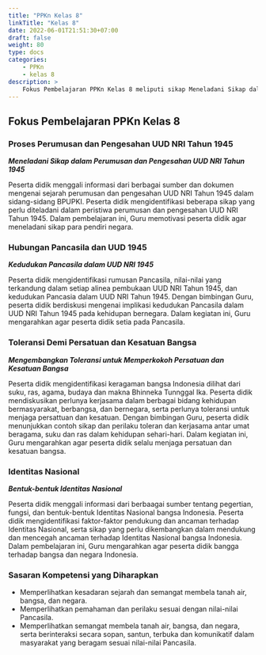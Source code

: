 ```yaml
---
title: "PPKn Kelas 8"
linkTitle: "Kelas 8"
date: 2022-06-01T21:51:30+07:00
draft: false
weight: 80
type: docs
categories:
    - PPKn
    - kelas 8
description: >
    Fokus Pembelajaran PPKn Kelas 8 meliputi sikap Meneladani Sikap dalam Perumusan dan Pengesahan UUD NRI Tahun 1945, pemahaman atas Kedudukan Pancasila dalam UUD NRI 1945, sikap Mengembangkan Toleransi untuk Memperkokoh Persatuan dan Kesatuan Bangsa, dan memahami Bentuk-bentuk Identitas Nasional
---
```

## Fokus Pembelajaran PPKn Kelas 8
### Proses Perumusan dan Pengesahan UUD NRI Tahun 1945
***Meneladani Sikap dalam Perumusan dan Pengesahan UUD NRI Tahun 1945***

Peserta didik menggali informasi dari berbagai sumber dan dokumen mengenai sejarah perumusan dan pengesahan UUD NRI Tahun 1945 dalam sidang-sidang BPUPKI. Peserta didik mengidentifikasi beberapa sikap yang perlu diteladani dalam peristiwa perumusan dan pengesahan UUD NRI Tahun 1945. Dalam pembelajaran ini, Guru memotivasi peserta didik agar meneladani sikap para pendiri negara.

### Hubungan Pancasila dan UUD 1945
***Kedudukan Pancasila dalam UUD NRI 1945***

Peserta didik mengidentifikasi rumusan Pancasila, nilai-nilai yang terkandung dalam setiap alinea pembukaan UUD NRI Tahun 1945, dan kedudukan Pancasia dalam UUD NRI Tahun 1945. Dengan bimbingan Guru, peserta didik berdiskusi mengenai implikasi kedudukan Pancasila dalam UUD NRI Tahun 1945 pada kehidupan bernegara. Dalam kegiatan ini, Guru mengarahkan agar peserta didik setia pada Pancasila.

### Toleransi Demi Persatuan dan Kesatuan Bangsa
***Mengembangkan Toleransi untuk Memperkokoh Persatuan dan Kesatuan Bangsa***

Peserta didik mengidentifikasi keragaman bangsa Indonesia dilihat dari suku, ras, agama, budaya dan makna Bhinneka Tunnggal Ika. Peserta didik mendiskusikan perlunya kerjasama dalam berbagai bidang kehidupan bermasyarakat, berbangsa, dan bernegara, serta perlunya toleransi untuk menjaga persattuan dan kesatuan. Dengan bimbingan Guru, peserta didik menunjukkan contoh sikap dan perilaku toleran dan kerjasama antar umat beragama, suku dan ras dalam kehidupan sehari-hari. Dalam kegiatan ini, Guru mengarahkan agar peserta didik selalu menjaga persatuan dan kesatuan bangsa.

### Identitas Nasional
***Bentuk-bentuk Identitas Nasional***

Peserta didik menggali informasi dari berbaagai sumber tentang pegertian, fungsi, dan bentuk-bentuk Identitas Nasional bangsa Indonesia. Peserta didik mengidentifikasi faktor-faktor pendukung dan ancaman terhadap Identitas Nasional, serta sikap yang perlu dikembangkan dalam mendukung dan mencegah ancaman terhadap Identitas Nasional bangsa Indonesia. Dalam pembelajaran ini, Guru mengarahkan agar peserta didik bangga terhadap bangsa dan negara Indonesia.

### Sasaran Kompetensi yang Diharapkan
- Memperlihatkan kesadaran sejarah dan semangat membela tanah air, bangsa, dan negara.
- Memperlihatkan pemahaman dan perilaku sesuai dengan nilai-nilai Pancasila.
- Memperlihatkan semangat membela tanah air, bangsa, dan negara, serta berinteraksi secara sopan, santun, terbuka dan komunikatif dalam masyarakat yang beragam sesuai nilai-nilai Pancasila.

